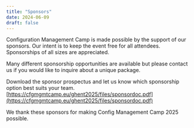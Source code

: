 ```yaml
---
title: "Sponsors"
date: 2024-06-09
draft: false
---
```


Configuration Management Camp is made possible by the support of our sponsors.
Our intent is to keep the event free for all attendees.
Sponsorships of all sizes are appreciated.

Many different sponsorship opportunities are available but please contact us if you would like to inquire about a unique package.

Download the sponsor prospectus and let us know which sponsorship option best suits your team.
[https://cfgmgmtcamp.eu/ghent2025/files/sponsordoc.pdf](https://cfgmgmtcamp.eu/ghent2025/files/sponsordoc.pdf)

We thank these sponsors for making Config Management Camp 2025 possible.
